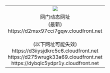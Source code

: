﻿<table>
  <tr></tr>
  <tr><td colspan=2 align=center><img src="https://d2msx97cci7gqw.cloudfront.net/Up/oGate.jpg" /></td></tr>
  <tr><td colspan=2 align=center>网门动态网址<br/>(最新)
<br>https://d2msx97cci7gqw.cloudfront.net
<br/><br/>(以下网址可能失效)
<br>https://d3iiysjdkrc5c6.cloudfront.net
<br>https://d275wrugk33a69.cloudfront.net
<br>https://dybqlc5ydpr1y.cloudfront.net
    </td>
  </tr>
</table>
